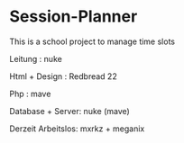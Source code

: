 # Session-Planner

This is a school project to manage time slots

Leitung : nuke

Html + Design : Redbread 22

Php : mave

Database + Server: nuke (mave)

Derzeit Arbeitslos: mxrkz + meganix



